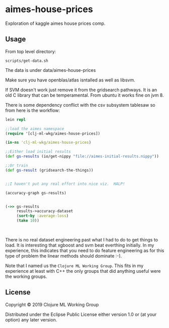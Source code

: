 # aimes-house-prices

Exploration of kaggle aimes house prices comp.

## Usage

From top level directory:
```
scripts/get-data.sh
```

The data is under data/aimes-house-prices


Make sure you have openblas/atlas isntalled as well as libsvm.

If SVM doesn't work just remove it from the gridsearch pathways.  It is an old C 
library that can be temperamental.  From ubuntu it works fine on jvm 8.


There is some dependency conflict with the csv subsystem tablesaw so from here is the workflow:

```clojure
lein repl

;;load the aimes namespace
(require '[clj-ml-wkg/aimes-house-prices])

(in-ns 'clj-ml-wkg/aimes-house-prices)

;;Either load initial results
(def gs-results (io/get-nippy "file://aimes-initial-results.nippy"))

;;Or train
(def gs-result (gridsearch-the-things))


;;I haven't put any real effort into nice viz.  HALP!

(accuracy-graph gs-results)


(->> gs-results
	 results->accuracy-dataset
	 (sort-by :average-loss)
	 (take 10))
	 
	 
```

There is no real dataset engineering past what I had to do to get things to load.  It is interesting
that xgboost and svm beat everthing initially.  In my experience, this indicates that you need
to do feature engineering as for this type of problem the linear methods should dominate :-).


Note that I named us the `Clojure ML Working Group`.  This fits in my experience at least with
C++ the only groups that did anything useful were the working groups.

## License

Copyright © 2019 Clojure ML Working Group

Distributed under the Eclipse Public License either version 1.0 or (at
your option) any later version.
